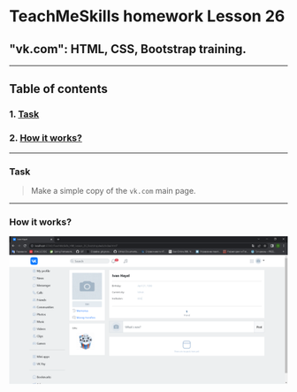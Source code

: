# TeachMeSkills homework Lesson 26

## "vk.com": HTML, CSS, Bootstrap training.

--- 

## Table of contents

### 1. [Task](https://github.com/IvanHayel/TeachMeSkills_HW_Lesson_26_Bootstrap#task)
### 2. [How it works?](https://github.com/IvanHayel/TeachMeSkills_HW_Lesson_26_Bootstrap#2-how-it-works)

--- 

### Task

> Make a simple copy of the `vk.com` main page.

---

### How it works?

![main-view](https://github.com/IvanHayel/TeachMeSkills_HW_Lesson_26_Bootstrap/blob/master/screens/main-view.png)